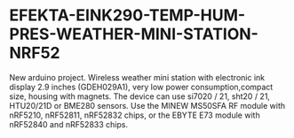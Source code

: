 # EFEKTA-EINK290-TEMP-HUM-PRES-WEATHER-MINI-STATION-NRF52
New arduino project. Wireless weather mini station with electronic ink display 2.9 inches (GDEH029A1), very low power consumption,compact size, housing with magnets. The device can use si7020 / 21, sht20 / 21, HTU20/21D or BME280 sensors. Use the MINEW MS50SFA RF module with nRF5210, nRF52811, nRF52832 chips, or the EBYTE E73 module with nRF52840 and nRF52833 chips.
